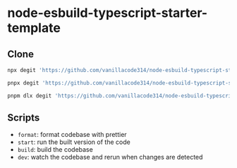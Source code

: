 # node-esbuild-typescript-starter-template

## Clone

```bash
npx degit 'https://github.com/vanillacode314/node-esbuild-typescript-starter-template'
```

```bash
pnpx degit 'https://github.com/vanillacode314/node-esbuild-typescript-starter-template'
```

```bash
pnpm dlx degit 'https://github.com/vanillacode314/node-esbuild-typescript-starter-template'
```

## Scripts

- `format`: format codebase with prettier
- `start`: run the built version of the code
- `build`: build the codebase
- `dev`: watch the codebase and rerun when changes are detected

